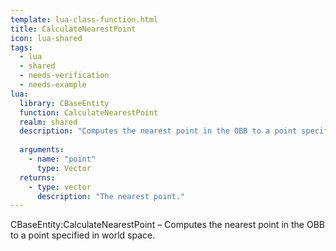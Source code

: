 ```yaml
---
template: lua-class-function.html
title: CalculateNearestPoint
icon: lua-shared
tags:
  - lua
  - shared
  - needs-verification
  - needs-example
lua:
  library: CBaseEntity
  function: CalculateNearestPoint
  realm: shared
  description: "Computes the nearest point in the OBB to a point specified in world space."
  
  arguments:
    - name: "point"
      type: Vector
  returns:
    - type: vector
      description: "The nearest point."
---
```


<div class="lua__search__keywords">
CBaseEntity:CalculateNearestPoint &#x2013; Computes the nearest point in the OBB to a point specified in world space.
</div>
